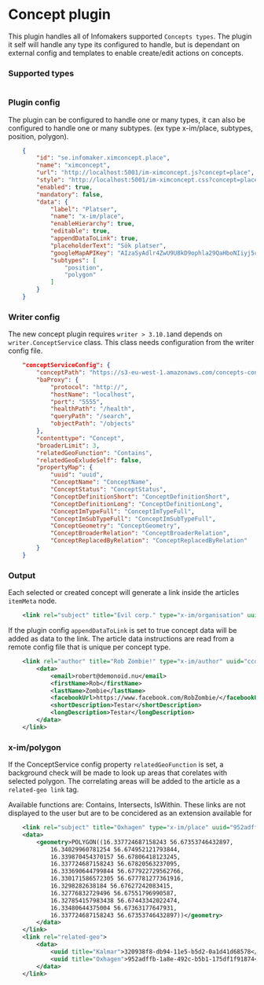 # Concept plugin
This plugin handles all of Infomakers supported `Concepts types`. The plugin it self will handle any type its configured to handle, but is dependant on external config and templates to enable create/edit actions on concepts.

### Supported types
```json

```

### Plugin config
The plugin can be configured to handle one or many types, it can also be configured to handle one or many subtypes. (ex type x-im/place, subtypes, position, polygon).

```json
    {
        "id": "se.infomaker.ximconcept.place",
        "name": "ximconcept",
        "url": "http://localhost:5001/im-ximconcept.js?concept=place",
        "style": "http://localhost:5001/im-ximconcept.css?concept=place",
        "enabled": true,
        "mandatory": false,
        "data": {
            "label": "Platser",
            "name": "x-im/place",
            "enableHierarchy": true,
            "editable": true,
            "appendDataToLink": true,
            "placeholderText": "Sök platser",
            "googleMapAPIKey": "AIzaSyAdlr4ZwU9U8kD9ophla29QaHboNIiyj5c",
            "subtypes": [
                "position",
                "polygon"
            ]
        }
    }
```

### Writer config
The new concept plugin requires `writer > 3.10.1`and depends on `writer.ConceptService` class. This class needs configuration from the writer config file.

```json
    "conceptServiceConfig": {
        "conceptPath": "https://s3-eu-west-1.amazonaws.com/concepts-config-dev/writer/",
        "baProxy": {
            "protocol": "http://",
            "hostName": "localhost",
            "port": "5555",
            "healthPath": "/health",
            "queryPath": "/search",
            "objectPath": "/objects"
        },
        "contenttype": "Concept",
        "broaderLimit": 3,
        "relatedGeoFunction": "Contains",
        "relatedGeoExludeSelf": false,
        "propertyMap": {
            "uuid": "uuid",
            "ConceptName": "ConceptName",
            "ConceptStatus": "ConceptStatus",
            "ConceptDefinitionShort": "ConceptDefinitionShort",
            "ConceptDefinitionLong": "ConceptDefinitionLong",
            "ConceptImTypeFull": "ConceptImTypeFull",
            "ConceptImSubTypeFull": "ConceptImSubTypeFull",
            "ConceptGeometry": "ConceptGeometry",
            "ConceptBroaderRelation": "ConceptBroaderRelation",
            "ConceptReplacedByRelation": "ConceptReplacedByRelation"
        }
    }
```

### Output
Each selected or created concept will generate a link inside the articles `itemMeta` node.

```xml
    <link rel="subject" title="Evil corp." type="x-im/organisation" uuid="63d5dcc1-28f1-4892-9f44-142043541de1"/>
```

If the plugin config `appendDataToLink` is set to true concept data will be added as data to the link. The article data instructions are read from a remote config file that is unique per concept type.

```xml
    <link rel="author" title="Rob Zombie!" type="x-im/author" uuid="ccdbcf5a-4fba-4d61-bb2f-8469a7c5d357">
        <data>
            <email>robert@demonoid.nu</email>
            <firstName>Rob</firstName>
            <lastName>Zombie</lastName>
            <facebookUrl>https://www.facebook.com/RobZombie/</facebookUrl>
            <shortDescription>Testar</shortDescription>
            <longDescription>Testar</longDescription>
        </data>
    </link>
```

### x-im/polygon
If the ConceptService config property `relatedGeoFunction` is set, a background check will be made to look up areas that corelates with selected polygon. The correlating areas will be added to the article as a `related-geo link` tag.

Available functions are: Contains, Intersects, IsWithin. These links are not displayed to the user but are to be concidered as an extension available for 

```xml
    <link rel="subject" title="Oxhagen" type="x-im/place" uuid="952adffb-1a8e-492c-b5b1-175df1f91874">
    <data>
        <geometry>POLYGON((16.337724687158243 56.67353746432897,
            16.34029960781254 56.674952121793844,
            16.339870454370157 56.67806418123245,
            16.337724687158243 56.67820563237095,
            16.333690644799844 56.677922729562766,
            16.330171586572305 56.677781277361916,
            16.3298282638184 56.67627242083415,
            16.32776832729496 56.67551796990587,
            16.327854157983438 56.67443342022474,
            16.33480644375004 56.67363177647931,
            16.337724687158243 56.67353746432897))</geometry>
        </data>
    </link>
    <link rel="related-geo">
        <data>
            <uuid title="Kalmar">320938f8-db94-11e5-b5d2-0a1d41d68578</uuid>
            <uuid title="Oxhagen">952adffb-1a8e-492c-b5b1-175df1f91874</uuid>
        </data>
    </link>
```